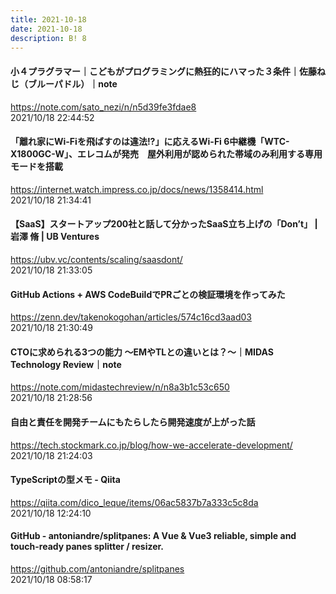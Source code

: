 ```yaml
---
title: 2021-10-18
date: 2021-10-18
description: B! 8
---
```


#### 小４プラグラマー｜こどもがプログラミングに熱狂的にハマった３条件｜佐藤ねじ（ブルーパドル）｜note
https://note.com/sato_nezi/n/n5d39fe3fdae8<br>
2021/10/18 22:44:52<br>


#### 「離れ家にWi-Fiを飛ばすのは違法!?」に応えるWi-Fi 6中継機「WTC-X1800GC-W」、エレコムが発売　屋外利用が認められた帯域のみ利用する専用モードを搭載
https://internet.watch.impress.co.jp/docs/news/1358414.html<br>
2021/10/18 21:34:41<br>


#### 【SaaS】スタートアップ200社と話して分かったSaaS立ち上げの「Don’t」 | 岩澤 脩 | UB Ventures
https://ubv.vc/contents/scaling/saasdont/<br>
2021/10/18 21:33:05<br>


#### GitHub Actions + AWS CodeBuildでPRごとの検証環境を作ってみた
https://zenn.dev/takenokogohan/articles/574c16cd3aad03<br>
2021/10/18 21:30:49<br>


#### CTOに求められる3つの能力 ～EMやTLとの違いとは？～｜MIDAS Technology Review｜note
https://note.com/midastechreview/n/n8a3b1c53c650<br>
2021/10/18 21:28:56<br>


#### 自由と責任を開発チームにもたらしたら開発速度が上がった話
https://tech.stockmark.co.jp/blog/how-we-accelerate-development/<br>
2021/10/18 21:24:03<br>


#### TypeScriptの型メモ - Qiita
https://qiita.com/dico_leque/items/06ac5837b7a333c5c8da<br>
2021/10/18 12:24:10<br>


#### GitHub - antoniandre/splitpanes: A Vue & Vue3 reliable, simple and touch-ready panes splitter / resizer.
https://github.com/antoniandre/splitpanes<br>
2021/10/18 08:58:17<br>


